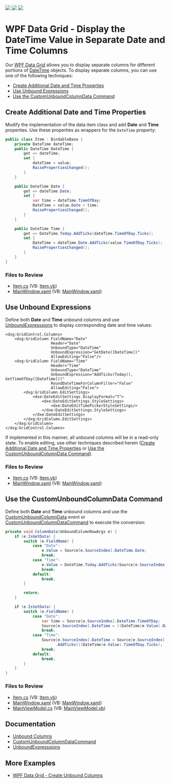 <!-- default badges list -->
![](https://img.shields.io/endpoint?url=https://codecentral.devexpress.com/api/v1/VersionRange/567311327/22.1.3%2B)
[![](https://img.shields.io/badge/Open_in_DevExpress_Support_Center-FF7200?style=flat-square&logo=DevExpress&logoColor=white)](https://supportcenter.devexpress.com/ticket/details/T1128471)
[![](https://img.shields.io/badge/📖_How_to_use_DevExpress_Examples-e9f6fc?style=flat-square)](https://docs.devexpress.com/GeneralInformation/403183)
<!-- default badges end -->

# WPF Data Grid - Display the DateTime Value in Separate Date and Time Columns

Our [WPF Data Grid](https://docs.devexpress.com/WPF/6084/controls-and-libraries/data-grid) allows you to display separate columns for different portions of [DateTime](https://learn.microsoft.com/en-us/dotnet/api/system.datetime) objects. To display separate columns, you can use one of the following techniques:

* [Create Additional Date and Time Properties](#create-additional-date-and-time-properties)
* [Use Unbound Expressions](#use-unbound-expressions)
* [Use the CustomUnboundColumnData Command](#use-the-customunboundcolumndata-command)

## Create Additional Date and Time Properties

Modify the implementation of the data item class and add **Date** and **Time** properties. Use these properties as wrappers for the `DateTime` property:

```cs
public class Item : BindableBase {
    private DateTime dateTime;
    public DateTime DateTime {
        get => dateTime;
        set {
            dateTime = value;
            RaisePropertiesChanged();
        }
    }

    public DateTime Date {
        get => dateTime.Date;
        set {
            var time = dateTime.TimeOfDay;
            DateTime = value.Date + time;
            RaisePropertiesChanged();
        }
    }

    public DateTime Time {
        get => DateTime.Today.AddTicks(dateTime.TimeOfDay.Ticks);
        set {
            DateTime = dateTime.Date.AddTicks(value.TimeOfDay.Ticks);
            RaisePropertiesChanged();
        }
    }
}
```

### Files to Review

* [Item.cs](./CS/DateAndTimeColumns_Properties/Item.cs) (VB: [Item.vb](./VB/DateAndTimeColumns_Properties/Item.vb))
* [MainWindow.xaml](./CS/DateAndTimeColumns_Properties/MainWindow.xaml) (VB: [MainWindow.xaml](./VB/DateAndTimeColumns_Properties/MainWindow.xaml))


## Use Unbound Expressions

Define both **Date** and **Time** unbound columns and use [UnboundExpresssions](https://docs.devexpress.com/WPF/DevExpress.Xpf.Grid.ColumnBase.UnboundExpression) to display corresponding date and time values:

```xaml
<dxg:GridControl.Columns>
    <dxg:GridColumn FieldName="Date"
                    Header="Date"
                    UnboundType="DateTime"
                    UnboundExpression="GetDate([DateTime])"
                    AllowEditing="False"/>
    <dxg:GridColumn FieldName="Time" 
                    Header="Time"
                    UnboundType="DateTime" 
                    UnboundExpression="AddTicks(Today(), GetTimeOfDay([DateTime]))"
                    RoundDateTimeForColumnFilter="False"
                    AllowEditing="False">
        <dxg:GridColumn.EditSettings>
            <dxe:DateEditSettings DisplayFormat="T">
                <dxe:DateEditSettings.StyleSettings>
                    <dxe:DateEditTimePickerStyleSettings/>
                </dxe:DateEditSettings.StyleSettings>
            </dxe:DateEditSettings>
        </dxg:GridColumn.EditSettings>
    </dxg:GridColumn>
</dxg:GridControl.Columns>
```

If implemented in this manner, all unbound columns will be in a read-only state. To enable editing, use other techniques described herein ([Create Additional Date and Time Properties](#create-additional-date-and-time-properties) or [Use the CustomUnboundColumnData Command](#use-the-customunboundcolumndata-command)).


### Files to Review

* [Item.cs](./CS/DateAndTimeColumns_Unbound/Item.cs) (VB: [Item.vb](./VB/DateAndTimeColumns_Unbound/Item.vb))
* [MainWindow.xaml](./CS/DateAndTimeColumns_Unbound/MainWindow.xaml) (VB: [MainWindow.xaml](./VB/DateAndTimeColumns_Unbound/MainWindow.xaml))


## Use the CustomUnboundColumnData Command

Define both **Date** and **Time** unbound columns and use the [CustomUnboundColumnData](https://docs.devexpress.com/WPF/DevExpress.Xpf.Grid.GridControl.CustomUnboundColumnData) event or [CustomUnboundColumnDataCommand](https://docs.devexpress.com/WPF/DevExpress.Xpf.Grid.GridControl.CustomUnboundColumnDataCommand) to execute the conversion:

```cs
private void ColumnData(UnboundColumnRowArgs e) {
    if (e.IsGetData) {
        switch (e.FieldName) {
            case "Date":
                e.Value = Source[e.SourceIndex].DateTime.Date;
                break;
            case "Time":
                e.Value = DateTime.Today.AddTicks(Source[e.SourceIndex].DateTime.TimeOfDay.Ticks);
                break;
            default:
                break;
        }

        return;
    }

    if (e.IsSetData) {
        switch (e.FieldName) {
            case "Date":
                var time = Source[e.SourceIndex].DateTime.TimeOfDay;
                Source[e.SourceIndex].DateTime = ((DateTime)e.Value).Date + time;
                break;
            case "Time":
                Source[e.SourceIndex].DateTime = Source[e.SourceIndex].DateTime.Date
                      .AddTicks(((DateTime)e.Value).TimeOfDay.Ticks);
                break;
            default:
                break;
        }
    }
}
```


### Files to Review

* [Item.cs](./CS/DateAndTimeColumns_UnboundEditable/Item.cs) (VB: [Item.vb](./VB/DateAndTimeColumns_UnboundEditable/Item.vb))
* [MainWindow.xaml](./CS/DateAndTimeColumns_UnboundEditable/MainWindow.xaml) (VB: [MainWindow.xaml](./VB/DateAndTimeColumns_UnboundEditable/MainWindow.xaml))
* [MainViewModel.cs](./CS/DateAndTimeColumns_UnboundEditable/MainViewModel.cs) (VB: [MainViewModel.vb](./VB/DateAndTimeColumns_UnboundEditable/MainViewModel.vb))


## Documentation

* [Unbound Columns](https://docs.devexpress.com/WPF/6124/controls-and-libraries/data-grid/grid-view-data-layout/columns-and-card-fields/unbound-columns)
* [CustomUnboundColumnDataCommand](https://docs.devexpress.com/WPF/DevExpress.Xpf.Grid.GridControl.CustomUnboundColumnDataCommand)
* [UnboundExpresssions](https://docs.devexpress.com/WPF/DevExpress.Xpf.Grid.ColumnBase.UnboundExpression)


## More Examples

* [WPF Data Grid - Create Unbound Columns](https://github.com/DevExpress-Examples/how-to-create-unbound-columns-e1503)
